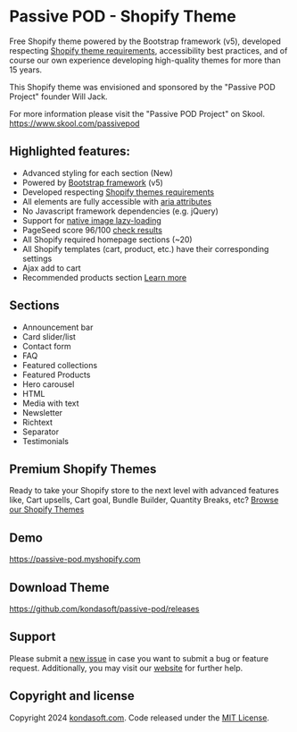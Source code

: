 # Passive POD - Shopify Theme
Free Shopify theme powered by the Bootstrap framework (v5), developed respecting <a rel="nofollow" href="https://shopify.dev/tutorials/review-theme-store-requirements">Shopify theme requirements</a>, accessibility best practices, and of course our own experience developing high-quality themes for more than 15 years. 

This Shopify theme was envisioned and sponsored by the "Passive POD Project" founder Will Jack.

For more information please visit the "Passive POD Project" on Skool.
https://www.skool.com/passivepod


## Highlighted features:
* Advanced styling for each section (New)
* Powered by [Bootstrap framework](https://getbootstrap.com/) (v5)
* Developed respecting [Shopify themes requirements](https://shopify.dev/tutorials/review-theme-store-requirements)
* All elements are fully accessible with [aria attributes](https://www.w3.org/WAI/standards-guidelines/aria/)
* No Javascript framework dependencies (e.g. jQuery)
* Support for [native image lazy-loading](https://web.dev/native-lazy-loading/)
* PageSeed score 96/100 [check results](https://developers.google.com/speed/pagespeed/insights/?url=https%3A%2F%2Fks-bootshop.myshopify.com%2F&tab=desktop) 
* All Shopify required homepage sections (~20)
* All Shopify templates (cart, product, etc.) have their corresponding settings
* Ajax add to cart
* Recommended products section [Learn more](https://shopify.dev/tutorials/develop-theme-recommended-products)

## Sections
* Announcement bar
* Card slider/list
* Contact form
* FAQ
* Featured collections
* Featured Products
* Hero carousel
* HTML
* Media with text
* Newsletter
* Richtext
* Separator 
* Testimonials

## Premium Shopify Themes 
Ready to take your Shopify store to the next level with advanced features like, Cart upsells, Cart goal, Bundle Builder, Quantity Breaks, etc?
[Browse our Shopify Themes](https://www.kondasoft.com/collections/shopify-themes)

## Demo 
https://passive-pod.myshopify.com

## Download Theme
https://github.com/kondasoft/passive-pod/releases

## Support
Please submit a [new issue](https://github.com/kondasoft/ks-bootshop/issues/new) in case you want to submit a bug or feature request. Additionally, you may visit our [website](https://www.kondasoft.com/) for further help.

## Copyright and license
Copyright 2024 [kondasoft.com](https://www.kondasoft.com). Code released under the [MIT License](https://github.com/kondasoft/ks-bootshop/blob/master/LICENSE).
